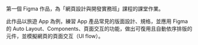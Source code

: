 第一個 Figma 作品，為「網頁設計與開發實務班」課程的課堂作業。

此作品以旅遊 App 為例，練習 App 產品常見的版面設計、規格，並應用 Figma 的 Auto Layout、Components、頁面交互的功能，做出可復用且自動依序排版的元件，並模擬網頁的頁面交互（UI flow）。
